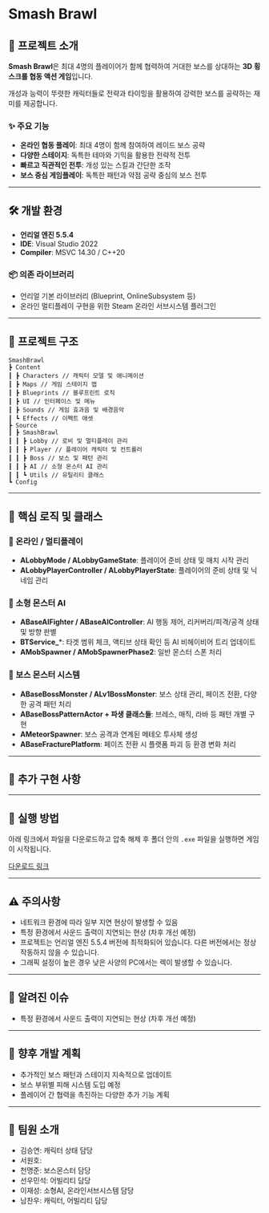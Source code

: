 # Smash Brawl

## 📌 프로젝트 소개

**Smash Brawl**은 최대 4명의 플레이어가 함께 협력하여 거대한 보스를 상대하는 **3D 횡스크롤 협동 액션 게임**입니다.

개성과 능력이 뚜렷한 캐릭터들로 전략과 타이밍을 활용하여 강력한 보스를 공략하는 재미를 제공합니다.

### ✨ 주요 기능

- **온라인 협동 플레이**: 최대 4명이 함께 참여하여 레이드 보스 공략
- **다양한 스테이지**: 독특한 테마와 기믹을 활용한 전략적 전투
- **빠르고 직관적인 전투**: 개성 있는 스킬과 간단한 조작
- **보스 중심 게임플레이**: 독특한 패턴과 약점 공략 중심의 보스 전투

---

## 🛠️ 개발 환경

- **언리얼 엔진 5.5.4**
- **IDE**: Visual Studio 2022
- **Compiler**: MSVC 14.30 / C++20

### 📦 의존 라이브러리

- 언리얼 기본 라이브러리 (Blueprint, OnlineSubsystem 등)
- 온라인 멀티플레이 구현을 위한 Steam 온라인 서브시스템 플러그인

---

## 📁 프로젝트 구조

```
SmashBrawl
┣ Content
┃ ┣ Characters // 캐릭터 모델 및 애니메이션
┃ ┣ Maps // 게임 스테이지 맵
┃ ┣ Blueprints // 블루프린트 로직
┃ ┣ UI // 인터페이스 및 메뉴
┃ ┣ Sounds // 게임 효과음 및 배경음악
┃ ┗ Effects // 이펙트 애셋
┣ Source
┃ ┣ SmashBrawl
┃ ┃ ┣ Lobby // 로비 및 멀티플레이 관리
┃ ┃ ┣ Player // 플레이어 캐릭터 및 컨트롤러
┃ ┃ ┣ Boss // 보스 및 패턴 관리
┃ ┃ ┣ AI // 소형 몬스터 AI 관리
┃ ┃ ┗ Utils // 유틸리티 클래스
┗ Config
```

---

## 📖 핵심 로직 및 클래스

### 🔗 온라인 / 멀티플레이

- **ALobbyMode / ALobbyGameState**: 플레이어 준비 상태 및 매치 시작 관리
- **ALobbyPlayerController / ALobbyPlayerState**: 플레이어의 준비 상태 및 닉네임 관리

### 🧠 소형 몬스터 AI

- **ABaseAIFighter / ABaseAIController**: AI 행동 제어, 리커버리/피격/공격 상태 및 방향 판별
- **BTService\_**\*: 타겟 범위 체크, 액티브 상태 확인 등 AI 비헤이비어 트리 업데이트
- **AMobSpawner / AMobSpawnerPhase2**: 일반 몬스터 스폰 처리

### 🐉 보스 몬스터 시스템

- **ABaseBossMonster / ALv1BossMonster**: 보스 상태 관리, 페이즈 전환, 다양한 공격 패턴 처리
- **ABaseBossPatternActor + 파생 클래스들**: 브레스, 매직, 라바 등 패턴 개별 구현
- **AMeteorSpawner**: 보스 공격과 연계된 메테오 투사체 생성
- **ABaseFracturePlatform**: 페이즈 전환 시 플랫폼 파괴 등 환경 변화 처리

---

## 🌟 추가 구현 사항

---

## 🚀 실행 방법

아래 링크에서 파일을 다운로드하고 압축 해제 후 폴더 안의 `.exe` 파일을 실행하면 게임이 시작됩니다.

[다운로드 링크](#)

---

## ⚠️ 주의사항

- 네트워크 환경에 따라 일부 지연 현상이 발생할 수 있음
- 특정 환경에서 사운드 출력이 지연되는 현상 (차후 개선 예정)
- 프로젝트는 언리얼 엔진 5.5.4 버전에 최적화되어 있습니다. 다른 버전에서는 정상 작동하지 않을 수 있습니다.
- 그래픽 설정이 높은 경우 낮은 사양의 PC에서는 렉이 발생할 수 있습니다.

---

## 🐞 알려진 이슈

- 특정 환경에서 사운드 출력이 지연되는 현상 (차후 개선 예정)

---

## 🚧 향후 개발 계획

- 추가적인 보스 패턴과 스테이지 지속적으로 업데이트
- 보스 부위별 피해 시스템 도입 예정
- 플레이어 간 협력을 촉진하는 다양한 추가 기능 계획

---

## 👥 팀원 소개

- 김승연: 캐릭터 상태 담당
- 서원호: 
- 천명준: 보스몬스터 담당
- 선우민석: 어빌리티 담당
- 이재성: 소형AI, 온라인서브시스템 담당
- 남찬우: 캐릭터, 어빌리티 담당
